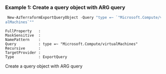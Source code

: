### Example 1: Create a query object with ARG query
```powershell
 New-AzTerraformExportQueryObject -Query "type =~ `"Microsoft.Compute/virtu
alMachines`""
```

```output
FullProperty   :
MaskSensitive  :
NamePattern    :
Query          : type =~ "Microsoft.Compute/virtualMachines"
Recursive      :
TargetProvider :
Type           : ExportQuery
```

Create a query object with ARG query